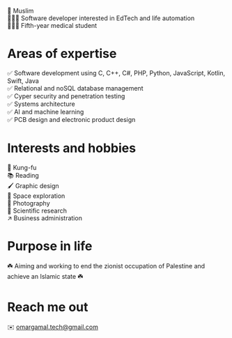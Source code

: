 🕋 Muslim  
👨🏻‍💻 Software developer interested in EdTech and life automation  
👨🏻‍⚕ Fifth-year medical student  
  
# Areas of expertise  
  
✅ Software development using C, C++, C#, PHP, Python, JavaScript, Kotlin, Swift, Java  
✅ Relational and noSQL database management   
✅ Cyper security and penetration testing  
✅ Systems architecture  
✅ AI and machine learning  
✅ PCB design and electronic product design  
  
# Interests and hobbies  
  
🥋 Kung-fu  
📚 Reading  
🖌️ Graphic design  
🚀 Space exploration  
📸 Photography  
🔎 Scientific research  
↗️ Business administration  
  
# Purpose in life  
  
☘️ Aiming and working to end the zionist occupation of Palestine and achieve an Islamic state ☘️  
  
# Reach me out  
  
✉️ [omargamal.tech@gmail.com](mailto:omargamal.tech@gmail.com?)
